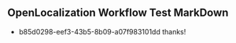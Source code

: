 ## OpenLocalization Workflow Test MarkDown
* b85d0298-eef3-43b5-8b09-a07f983101dd thanks!

<!--HONumber=Jul16_HO3-->


